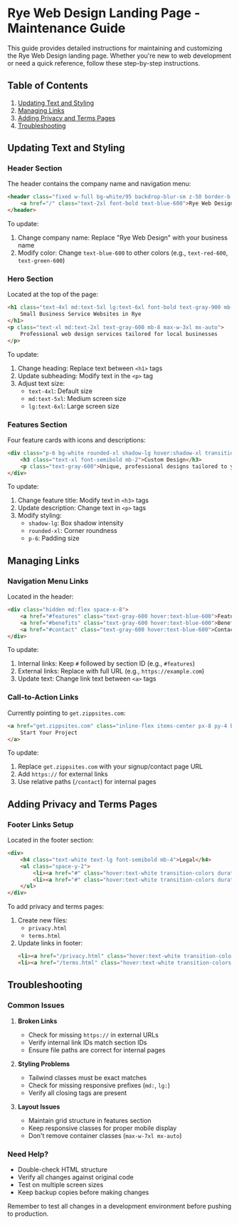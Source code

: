 # Rye Web Design Landing Page - Maintenance Guide

This guide provides detailed instructions for maintaining and customizing the Rye Web Design landing page. Whether you're new to web development or need a quick reference, follow these step-by-step instructions.

## Table of Contents
1. [Updating Text and Styling](#updating-text-and-styling)
2. [Managing Links](#managing-links)
3. [Adding Privacy and Terms Pages](#adding-privacy-and-terms-pages)
4. [Troubleshooting](#troubleshooting)

## Updating Text and Styling

### Header Section
The header contains the company name and navigation menu:

```html
<header class="fixed w-full bg-white/95 backdrop-blur-sm z-50 border-b border-gray-100">
    <a href="/" class="text-2xl font-bold text-blue-600">Rye Web Design</a>
</header>
```

To update:
1. Change company name: Replace "Rye Web Design" with your business name
2. Modify color: Change `text-blue-600` to other colors (e.g., `text-red-600`, `text-green-600`)

### Hero Section
Located at the top of the page:

```html
<h1 class="text-4xl md:text-5xl lg:text-6xl font-bold text-gray-900 mb-6">
    Small Business Service Websites in Rye
</h1>
<p class="text-xl md:text-2xl text-gray-600 mb-8 max-w-3xl mx-auto">
    Professional web design services tailored for local businesses
</p>
```

To update:
1. Change heading: Replace text between `<h1>` tags
2. Update subheading: Modify text in the `<p>` tag
3. Adjust text size:
   - `text-4xl`: Default size
   - `md:text-5xl`: Medium screen size
   - `lg:text-6xl`: Large screen size

### Features Section
Four feature cards with icons and descriptions:

```html
<div class="p-6 bg-white rounded-xl shadow-lg hover:shadow-xl transition-shadow duration-300">
    <h3 class="text-xl font-semibold mb-2">Custom Design</h3>
    <p class="text-gray-600">Unique, professional designs tailored to your brand identity</p>
</div>
```

To update:
1. Change feature title: Modify text in `<h3>` tags
2. Update description: Change text in `<p>` tags
3. Modify styling:
   - `shadow-lg`: Box shadow intensity
   - `rounded-xl`: Corner roundness
   - `p-6`: Padding size

## Managing Links

### Navigation Menu Links
Located in the header:

```html
<div class="hidden md:flex space-x-8">
    <a href="#features" class="text-gray-600 hover:text-blue-600">Features</a>
    <a href="#benefits" class="text-gray-600 hover:text-blue-600">Benefits</a>
    <a href="#contact" class="text-gray-600 hover:text-blue-600">Contact</a>
</div>
```

To update:
1. Internal links: Keep `#` followed by section ID (e.g., `#features`)
2. External links: Replace with full URL (e.g., `https://example.com`)
3. Update text: Change link text between `<a>` tags

### Call-to-Action Links
Currently pointing to `get.zippsites.com`:

```html
<a href="get.zippsites.com" class="inline-flex items-center px-8 py-4 border border-transparent">
    Start Your Project
</a>
```

To update:
1. Replace `get.zippsites.com` with your signup/contact page URL
2. Add `https://` for external links
3. Use relative paths (`/contact`) for internal pages

## Adding Privacy and Terms Pages

### Footer Links Setup
Located in the footer section:

```html
<div>
    <h4 class="text-white text-lg font-semibold mb-4">Legal</h4>
    <ul class="space-y-2">
        <li><a href="#" class="hover:text-white transition-colors duration-300">Privacy Policy</a></li>
        <li><a href="#" class="hover:text-white transition-colors duration-300">Terms of Service</a></li>
    </ul>
</div>
```

To add privacy and terms pages:
1. Create new files:
   - `privacy.html`
   - `terms.html`
2. Update links in footer:
   ```html
   <li><a href="/privacy.html" class="hover:text-white transition-colors duration-300">Privacy Policy</a></li>
   <li><a href="/terms.html" class="hover:text-white transition-colors duration-300">Terms of Service</a></li>
   ```

## Troubleshooting

### Common Issues

1. **Broken Links**
   - Check for missing `https://` in external URLs
   - Verify internal link IDs match section IDs
   - Ensure file paths are correct for internal pages

2. **Styling Problems**
   - Tailwind classes must be exact matches
   - Check for missing responsive prefixes (`md:`, `lg:`)
   - Verify all closing tags are present

3. **Layout Issues**
   - Maintain grid structure in features section
   - Keep responsive classes for proper mobile display
   - Don't remove container classes (`max-w-7xl mx-auto`)

### Need Help?
- Double-check HTML structure
- Verify all changes against original code
- Test on multiple screen sizes
- Keep backup copies before making changes

Remember to test all changes in a development environment before pushing to production.